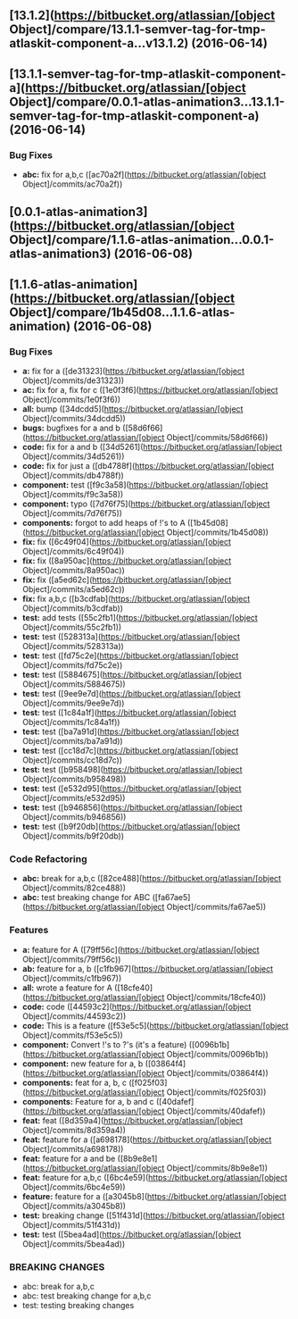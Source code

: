 <a name="13.1.2"></a>
## [13.1.2](https://bitbucket.org/atlassian/[object Object]/compare/13.1.1-semver-tag-for-tmp-atlaskit-component-a...v13.1.2) (2016-06-14)



<a name="13.1.1-semver-tag-for-tmp-atlaskit-component-a"></a>
## [13.1.1-semver-tag-for-tmp-atlaskit-component-a](https://bitbucket.org/atlassian/[object Object]/compare/0.0.1-atlas-animation3...13.1.1-semver-tag-for-tmp-atlaskit-component-a) (2016-06-14)


### Bug Fixes

* **abc:** fix for a,b,c ([ac70a2f](https://bitbucket.org/atlassian/[object Object]/commits/ac70a2f))



<a name="0.0.1-atlas-animation3"></a>
## [0.0.1-atlas-animation3](https://bitbucket.org/atlassian/[object Object]/compare/1.1.6-atlas-animation...0.0.1-atlas-animation3) (2016-06-08)



<a name="1.1.6-atlas-animation"></a>
## [1.1.6-atlas-animation](https://bitbucket.org/atlassian/[object Object]/compare/1b45d08...1.1.6-atlas-animation) (2016-06-08)


### Bug Fixes

* **a:** fix for a ([de31323](https://bitbucket.org/atlassian/[object Object]/commits/de31323))
* **ac:** fix for a, fix for c ([1e0f3f6](https://bitbucket.org/atlassian/[object Object]/commits/1e0f3f6))
* **all:** bump ([34dcdd5](https://bitbucket.org/atlassian/[object Object]/commits/34dcdd5))
* **bugs:** bugfixes for a and b ([58d6f66](https://bitbucket.org/atlassian/[object Object]/commits/58d6f66))
* **code:** fix for a and b ([34d5261](https://bitbucket.org/atlassian/[object Object]/commits/34d5261))
* **code:** fix for just a ([db4788f](https://bitbucket.org/atlassian/[object Object]/commits/db4788f))
* **component:** test ([f9c3a58](https://bitbucket.org/atlassian/[object Object]/commits/f9c3a58))
* **component:** typo ([7d76f75](https://bitbucket.org/atlassian/[object Object]/commits/7d76f75))
* **components:** forgot to add heaps of !'s to A ([1b45d08](https://bitbucket.org/atlassian/[object Object]/commits/1b45d08))
* **fix:** fix ([6c49f04](https://bitbucket.org/atlassian/[object Object]/commits/6c49f04))
* **fix:** fix ([8a950ac](https://bitbucket.org/atlassian/[object Object]/commits/8a950ac))
* **fix:** fix ([a5ed62c](https://bitbucket.org/atlassian/[object Object]/commits/a5ed62c))
* **fix:** fix a,b,c ([b3cdfab](https://bitbucket.org/atlassian/[object Object]/commits/b3cdfab))
* **test:** add tests ([55c2fb1](https://bitbucket.org/atlassian/[object Object]/commits/55c2fb1))
* **test:** test ([528313a](https://bitbucket.org/atlassian/[object Object]/commits/528313a))
* **test:** test ([fd75c2e](https://bitbucket.org/atlassian/[object Object]/commits/fd75c2e))
* **test:** test ([5884675](https://bitbucket.org/atlassian/[object Object]/commits/5884675))
* **test:** test ([9ee9e7d](https://bitbucket.org/atlassian/[object Object]/commits/9ee9e7d))
* **test:** test ([1c84a1f](https://bitbucket.org/atlassian/[object Object]/commits/1c84a1f))
* **test:** test ([ba7a91d](https://bitbucket.org/atlassian/[object Object]/commits/ba7a91d))
* **test:** test ([cc18d7c](https://bitbucket.org/atlassian/[object Object]/commits/cc18d7c))
* **test:** test ([b958498](https://bitbucket.org/atlassian/[object Object]/commits/b958498))
* **test:** test ([e532d95](https://bitbucket.org/atlassian/[object Object]/commits/e532d95))
* **test:** test ([b946856](https://bitbucket.org/atlassian/[object Object]/commits/b946856))
* **test:** test ([b9f20db](https://bitbucket.org/atlassian/[object Object]/commits/b9f20db))


### Code Refactoring

* **abc:** break for a,b,c ([82ce488](https://bitbucket.org/atlassian/[object Object]/commits/82ce488))
* **abc:** test breaking change for ABC ([fa67ae5](https://bitbucket.org/atlassian/[object Object]/commits/fa67ae5))


### Features

* **a:** feature for A ([79ff56c](https://bitbucket.org/atlassian/[object Object]/commits/79ff56c))
* **ab:** feature for a, b ([c1fb967](https://bitbucket.org/atlassian/[object Object]/commits/c1fb967))
* **all:** wrote a feature for A ([18cfe40](https://bitbucket.org/atlassian/[object Object]/commits/18cfe40))
* **code:** code ([44593c2](https://bitbucket.org/atlassian/[object Object]/commits/44593c2))
* **code:** This is a feature ([f53e5c5](https://bitbucket.org/atlassian/[object Object]/commits/f53e5c5))
* **component:** Convert !'s to ?'s (it's a feature) ([0096b1b](https://bitbucket.org/atlassian/[object Object]/commits/0096b1b))
* **component:** new feature for a, b ([03864f4](https://bitbucket.org/atlassian/[object Object]/commits/03864f4))
* **components:** feat for a, b, c ([f025f03](https://bitbucket.org/atlassian/[object Object]/commits/f025f03))
* **components:** Feature for a, b and c ([40dafef](https://bitbucket.org/atlassian/[object Object]/commits/40dafef))
* **feat:** feat ([8d359a4](https://bitbucket.org/atlassian/[object Object]/commits/8d359a4))
* **feat:** feature for a ([a698178](https://bitbucket.org/atlassian/[object Object]/commits/a698178))
* **feat:** feature for a and be ([8b9e8e1](https://bitbucket.org/atlassian/[object Object]/commits/8b9e8e1))
* **feat:** feature for a,b,c ([6bc4e59](https://bitbucket.org/atlassian/[object Object]/commits/6bc4e59))
* **feature:** feature for a ([a3045b8](https://bitbucket.org/atlassian/[object Object]/commits/a3045b8))
* **test:** breaking change ([51f431d](https://bitbucket.org/atlassian/[object Object]/commits/51f431d))
* **test:** test ([5bea4ad](https://bitbucket.org/atlassian/[object Object]/commits/5bea4ad))


### BREAKING CHANGES

* abc: break for a,b,c
* abc: test breaking change for a,b,c
* test: testing breaking changes



